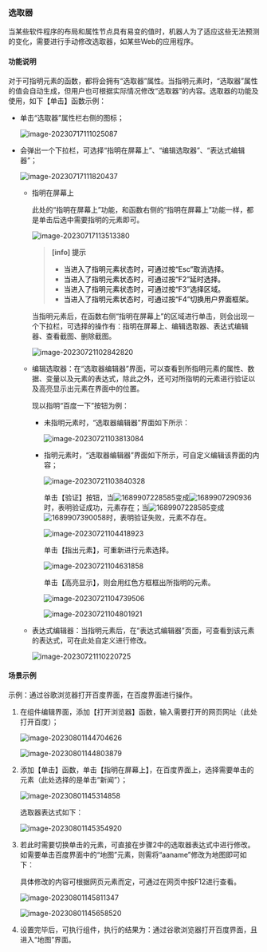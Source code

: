 ### 选取器

当某些软件程序的布局和属性节点具有易变的值时，机器人为了适应这些无法预测的变化，需要进行手动修改选取器，如某些Web的应用程序。

#### 功能说明<span id="功能说明"></span>

对于可指明元素的函数，都将会拥有“选取器”属性。当指明元素时，“选取器”属性的值会自动生成，但用户也可根据实际情况修改“选取器”的内容。选取器的功能及使用，如下【单击】函数示例：

- 单击“选取器”属性栏右侧的图标；

  ![image-20230717111025087](selector.assets/image-20230717111025087.png)

- 会弹出一个下拉栏，可选择“指明在屏幕上”、“编辑选取器”、“表达式编辑器”；

  ![image-20230717111820437](selector.assets/image-20230717111820437.png)

  - 指明在屏幕上

    此处的“指明在屏幕上”功能，和函数右侧的“指明在屏幕上”功能一样，都是单击后选中需要指明的元素即可。

    ![image-20230717113513380](selector.assets/image-20230717113513380.png)

    > **[info] 提示**
    >
    > - <font color="black">当进入了指明元素状态时，可通过按“Esc”取消选择。</font>
    > - <font color="black">当进入了指明元素状态时，可通过按“F2”延时选择。</font>
    > - <font color="black">当进入了指明元素状态时，可通过按“F3”选择区域。</font>
    > - <font color="black">当进入了指明元素状态时，可通过按“F4”切换用户界面框架。</font>

    当指明元素后，在函数右侧“指明在屏幕上”的区域进行单击，则会出现一个下拉栏，可选择的操作有：指明在屏幕上、编辑选取器、表达式编辑器、查看截图、删除截图。

    ![image-20230721102842820](selector.assets/image-20230721102842820.png)

  - 编辑选取器：在“选取器编辑器”界面，可以查看到所指明元素的属性、数据、变量以及元素的表达式，除此之外，还可对所指明的元素进行验证以及高亮显示出元素在界面中的位置。

    现以指明“百度一下”按钮为例：

    - 未指明元素时，“选取器编辑器”界面如下所示：

      ![image-20230721103813084](selector.assets/image-20230721103813084.png)

    - 指明元素时，“选取器编辑器”界面如下所示，可自定义编辑该界面的内容；

      ![image-20230721103840328](selector.assets/image-20230721103840328.png)

      单击【验证】按钮，当![1689907228585](selector.assets/1689907228585.jpg)变成![1689907290936](selector.assets/1689907290936.jpg)时，表明验证成功，元素存在；当![1689907228585](selector.assets/1689907228585.jpg)变成![1689907390058](selector.assets/1689907390058.jpg)时，表明验证失败，元素不存在。

      ![image-20230721104418923](selector.assets/image-20230721104418923.png)

      单击【指出元素】，可重新进行元素选择。

      ![image-20230721104631858](selector.assets/image-20230721104631858.png)

      单击【高亮显示】，则会用红色方框框出所指明的元素。

      ![image-20230721104739506](selector.assets/image-20230721104739506.png)

      ![image-20230721104801921](selector.assets/image-20230721104801921.png)

    

  - 表达式编辑器：当指明元素后，在“表达式编辑器”页面，可查看到该元素的表达式，可在此处自定义进行修改。

    ![image-20230721110220725](selector.assets/image-20230721110220725.png)

#### 场景示例<span id="场景示例"></span>

示例：通过谷歌浏览器打开百度界面，在百度界面进行操作。

1. 在组件编辑界面，添加【打开浏览器】函数，输入需要打开的网页网址（此处打开百度）；

   ![image-20230801144704626](selector.assets/image-20230801144704626.png)

   ![image-20230801144803879](selector.assets/image-20230801144803879.png)

2. 添加【单击】函数，单击【指明在屏幕上】，在百度界面上，选择需要单击的元素（此处选择的是单击“新闻”）；

   ![image-20230801145314858](selector.assets/image-20230801145314858.png)

   选取器表达式如下：

   ![image-20230801145354920](selector.assets/image-20230801145354920.png)

3. 若此时需要切换单击的元素，可直接在步骤2中的选取器表达式中进行修改。如需要单击百度界面中的“地图”元素，则需将“aaname”修改为地图即可如下：

   具体修改的内容可根据网页元素而定，可通过在网页中按F12进行查看。

   ![image-20230801145811347](selector.assets/image-20230801145811347.png)

   ![image-20230801145658520](selector.assets/image-20230801145658520.png)

4. 设置完毕后，可执行组件，执行的结果为：通过谷歌浏览器打开百度界面，且进入“地图”界面。
